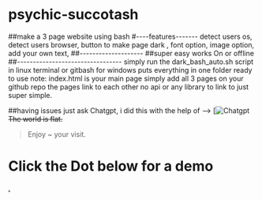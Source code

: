 # psychic-succotash
##make a 3 page website using bash
#----features-------
detect users os,
detect users browser,
button to make page dark ,
font option,
image option,
add your own text,
##--------------------
##super easy works On or offline 
##---------------------------------
simply run the dark_bash_auto.sh script in linux terminal or gitbash for windows 
puts everything in one folder ready to use note: index.html is your main page
simply add all 3 pages on your github repo the pages link to each other 
no api or any library to link to just super simple.

##having issues just ask Chatgpt, 
i did this with the help of --> [![Chatgpt](https://chatgpt.com/)
~~The world is flat.~~
> Enjoy ~ your visit.

# Click the Dot below for a demo
[.](https://1nam.github.io/psychic-succotash/)
